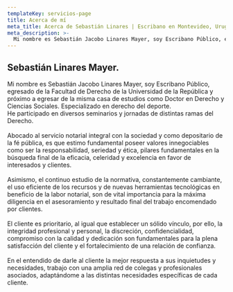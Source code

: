 ```yaml
---
templateKey: servicios-page
title: Acerca de mí
meta_title: Acerca de Sebastián Linares | Escribano en Montevideo, Uruguay.
meta_description: >-
  Mi nombre es Sebastián Jacobo Linares Mayer, soy Escribano Público, egresado de la Facultad de Derecho de la Universidad de la República y próximo a egresar de la misma casa de estudios como Doctor en Derecho y Ciencias Sociales.
---
```

## Sebastián Linares Mayer.

Mi nombre es Sebastián Jacobo Linares Mayer, soy Escribano Público, egresado de la Facultad de Derecho de la Universidad de la República y próximo a egresar de la misma casa de estudios como Doctor en Derecho y Ciencias Sociales. Especializado en derecho del deporte.
<br />
He participado en diversos seminarios y jornadas de distintas ramas del Derecho.  
<br />
Abocado al servicio notarial integral con la sociedad y como depositario de la fé pública, es que estimo fundamental poseer valores innegociables como ser la responsabilidad, seriedad y ética, pilares fundamentales en la búsqueda final de la eficacia, celeridad y excelencia en favor de interesados y clientes.  
<br />
Asimismo, el continuo estudio de la normativa, constantemente cambiante, el uso eficiente de los recursos y de nuevas herramientas tecnológicas en beneficio de la labor notarial, son de vital importancia para la máxima diligencia en el asesoramiento y resultado final del trabajo encomendado por clientes.  
<br />
El cliente es prioritario, al igual que establecer un sólido vínculo, por ello, la integridad profesional y personal, la discreción, confidencialidad, compromiso con la calidad y dedicación son fundamentales para la plena satisfacción del cliente y el fortalecimiento de una relación de confianza.  
<br />
En el entendido de darle al cliente la mejor respuesta a sus inquietudes y necesidades, trabajo con una amplia red de colegas y profesionales asociados, adaptándome a las distintas necesidades específicas de cada cliente.  
